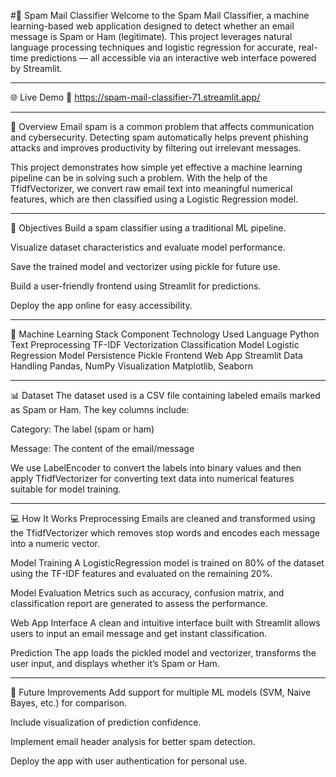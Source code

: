 #📧 Spam Mail Classifier
Welcome to the Spam Mail Classifier, a machine learning-based web application designed to detect whether an email message is Spam or Ham (legitimate). This project leverages natural language processing techniques and logistic regression for accurate, real-time predictions — all accessible via an interactive web interface powered by Streamlit.

---

🌐 Live Demo
🔗 https://spam-mail-classifier-71.streamlit.app/

---

📌 Overview
Email spam is a common problem that affects communication and cybersecurity. Detecting spam automatically helps prevent phishing attacks and improves productivity by filtering out irrelevant messages.

This project demonstrates how simple yet effective a machine learning pipeline can be in solving such a problem. With the help of the TfidfVectorizer, we convert raw email text into meaningful numerical features, which are then classified using a Logistic Regression model.

---

🎯 Objectives
Build a spam classifier using a traditional ML pipeline.

Visualize dataset characteristics and evaluate model performance.

Save the trained model and vectorizer using pickle for future use.

Build a user-friendly frontend using Streamlit for predictions.

Deploy the app online for easy accessibility.

---

🧠 Machine Learning Stack
Component         	  Technology Used
Language	            Python
Text Preprocessing	  TF-IDF Vectorization
Classification Model	Logistic Regression
Model Persistence	    Pickle
Frontend Web App	    Streamlit
Data Handling       	Pandas, NumPy
Visualization       	Matplotlib, Seaborn

---

📊 Dataset
The dataset used is a CSV file containing labeled emails marked as Spam or Ham. The key columns include:

Category: The label (spam or ham)

Message: The content of the email/message

We use LabelEncoder to convert the labels into binary values and then apply TfidfVectorizer for converting text data into numerical features suitable for model training.

---

💻 How It Works
Preprocessing
Emails are cleaned and transformed using the TfidfVectorizer which removes stop words and encodes each message into a numeric vector.

Model Training
A LogisticRegression model is trained on 80% of the dataset using the TF-IDF features and evaluated on the remaining 20%.

Model Evaluation
Metrics such as accuracy, confusion matrix, and classification report are generated to assess the performance.

Web App Interface
A clean and intuitive interface built with Streamlit allows users to input an email message and get instant classification.

Prediction
The app loads the pickled model and vectorizer, transforms the user input, and displays whether it’s Spam or Ham.

---

🚀 Future Improvements
Add support for multiple ML models (SVM, Naive Bayes, etc.) for comparison.

Include visualization of prediction confidence.

Implement email header analysis for better spam detection.

Deploy the app with user authentication for personal use.
